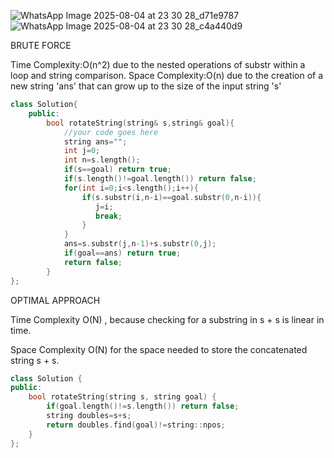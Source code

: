 ![WhatsApp Image 2025-08-04 at 23 30 28_d71e9787](https://github.com/user-attachments/assets/1d10ae5c-d35a-4cf4-93cb-54159aa5f471)
![WhatsApp Image 2025-08-04 at 23 30 28_c4a440d9](https://github.com/user-attachments/assets/9a15bbb0-4174-4b53-8a59-0f8000cce0bc)


BRUTE FORCE

Time Complexity:O(n^2) due to the nested operations of substr within a loop and string comparison.
Space Complexity:O(n) due to the creation of a new string 'ans' that can grow up to the size of the input string 's'

```cpp
class Solution{	
	public:
		bool rotateString(string& s,string& goal){
			//your code goes here
            string ans="";
            int j=0;
            int n=s.length();
            if(s==goal) return true;
            if(s.length()!=goal.length()) return false;
            for(int i=0;i<s.length();i++){
                if(s.substr(i,n-i)==goal.substr(0,n-i)){
                   j=i;
                   break;
                }
            }
            ans=s.substr(j,n-1)+s.substr(0,j);
            if(goal==ans) return true;
            return false;
		}
};
```
OPTIMAL APPROACH

Time Complexity O(N) , because checking for a substring in s + s is linear in time.

Space Complexity O(N) for the space needed to store the concatenated string s + s.

```cpp
class Solution {
public:
    bool rotateString(string s, string goal) {
        if(goal.length()!=s.length()) return false;
        string doubles=s+s;
        return doubles.find(goal)!=string::npos;
    }
};
